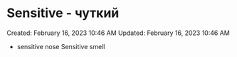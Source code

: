 # Sensitive - чуткий

Created: February 16, 2023 10:46 AM
Updated: February 16, 2023 10:46 AM

- sensitive nose Sensitive smell